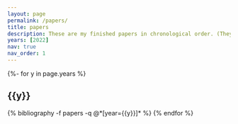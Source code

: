 ```yaml
---
layout: page
permalink: /papers/
title: papers
description: These are my finished papers in chronological order. (They are expository research so far, but there is more original research to come.)
years: [2022]
nav: true
nav_order: 1
---
```

<!-- _pages/publications.md -->
<div class="publications">

{%- for y in page.years %}
  <h2 class="year">{{y}}</h2>
  {% bibliography -f papers -q @*[year={{y}}]* %}
{% endfor %}

</div>
